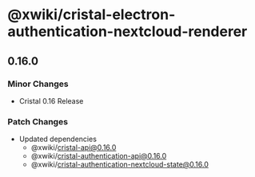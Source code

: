 # @xwiki/cristal-electron-authentication-nextcloud-renderer

## 0.16.0

### Minor Changes

- Cristal 0.16 Release

### Patch Changes

- Updated dependencies
  - @xwiki/cristal-api@0.16.0
  - @xwiki/cristal-authentication-api@0.16.0
  - @xwiki/cristal-authentication-nextcloud-state@0.16.0

